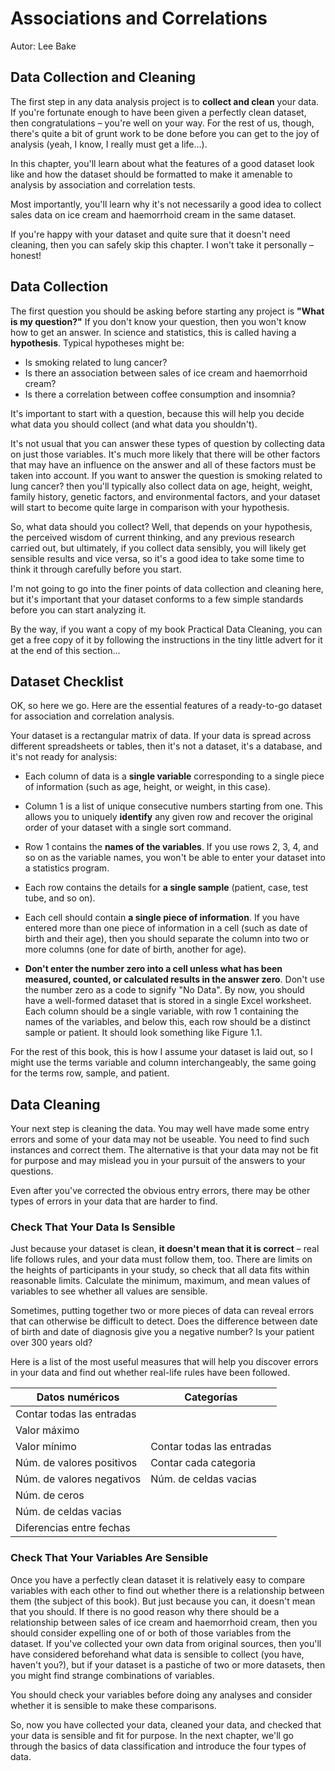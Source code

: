 # Associations and Correlations

Autor: Lee Bake

## Data Collection and Cleaning

The first step in any data analysis project is to **collect and clean**
your data. If you're fortunate enough to have been given a perfectly
clean dataset, then congratulations – you're well on your way. For the
rest of us, though, there's quite a bit of grunt work to be done before
you can get to the joy of analysis (yeah, I know, I really must get a
life…).

In this chapter, you'll learn about what the features of a good dataset
look like and how the dataset should be formatted to make it amenable to
analysis by association and correlation tests.

Most importantly, you'll learn why it's not necessarily a good idea to
collect sales data on ice cream and haemorrhoid cream in the same
dataset.

If you're happy with your dataset and quite sure that it doesn't need
cleaning, then you can safely skip this chapter. I won't take it
personally – honest!

## Data Collection

The first question you should be asking before starting any project is
**"What is my question?"** If you don't know your question, then you
won't know how to get an answer. In science and statistics, this is
called having a **hypothesis**. Typical hypotheses might be:

- Is smoking related to lung cancer?
- Is there an association between sales of ice cream and haemorrhoid cream?
- Is there a correlation between coffee consumption and insomnia?

It's important to start with a question, because this will help you
decide what data you should collect (and what data you shouldn't).

It's not usual that you can answer these types of question by collecting
data on just those variables. It's much more likely that there will be
other factors that may have an influence on the answer and all of these
factors must be taken into account. If you want to answer the question
is smoking related to lung cancer? then you'll typically also collect
data on age, height, weight, family history, genetic factors, and
environmental factors, and your dataset will start to become quite large
in comparison with your hypothesis.

So, what data should you collect? Well, that depends on your hypothesis,
the perceived wisdom of current thinking, and any previous research
carried out, but ultimately, if you collect data sensibly, you will
likely get sensible results and vice versa, so it's a good idea to take
some time to think it through carefully before you start.

I'm not going to go into the finer points of data collection and
cleaning here, but it's important that your dataset conforms to a few
simple standards before you can start analyzing it.

By the way, if you want a copy of my book Practical Data Cleaning, you
can get a free copy of it by following the instructions in the tiny
little advert for it at the end of this section… 

## Dataset Checklist

OK, so here we go. Here are the essential features of a ready-to-go
dataset for association and correlation analysis.

Your dataset is a rectangular matrix of data. If your data is spread
across different spreadsheets or tables, then it's not a dataset, it's a
database, and it's not ready for analysis:

- Each column of data is a **single variable** corresponding to a single
  piece of information (such as age, height, or weight, in this case).

- Column 1 is a list of unique consecutive numbers starting from one.
  This allows you to uniquely **identify** any given row and recover the
  original order of your dataset with a single sort command.

- Row 1 contains the **names of the variables**. If you use rows 2, 3, 4,
  and so on as the variable names, you won't be able to enter your
  dataset into a statistics program.

- Each row contains the details for **a single sample** (patient, case, test
  tube, and so on).

- Each cell should contain **a single piece of information**. If you have
  entered more than one piece of information in a cell (such as date of
  birth and their age), then you should separate the column into two or
  more columns (one for date of birth, another for age).

- **Don't enter the number zero into a cell unless what has been measured,
  counted, or calculated results in the answer zero**. Don't use the
  number zero as a code to signify "No Data". By now, you should have a
  well-formed dataset that is stored in a single Excel worksheet. Each
  column should be a single variable, with row 1 containing the names of
  the variables, and below this, each row should be a distinct sample or
  patient. It should look something like Figure 1.1.

For the rest of this book, this is how I assume your dataset is laid
out, so I might use the terms variable and column interchangeably, the
same going for the terms row, sample, and patient.

## Data Cleaning

Your next step is cleaning the data. You may well have made some entry
errors and some of your data may not be useable. You need to find such
instances and correct them. The alternative is that your data may not be
fit for purpose and may mislead you in your pursuit of the answers to
your questions.

Even after you've corrected the obvious entry errors, there may be other
types of errors in your data that are harder to find.

### Check That Your Data Is Sensible

Just because your dataset is clean, **it doesn't mean that it is
correct** – real life follows rules, and your data must follow them,
too. There are limits on the heights of participants in your study, so
check that all data fits within reasonable limits. Calculate the
minimum, maximum, and mean values of variables to see whether all values
are sensible.

Sometimes, putting together two or more pieces of data can reveal errors
that can otherwise be difficult to detect. Does the difference between
date of birth and date of diagnosis give you a negative number? Is your
patient over 300 years old?

Here is a list of the most useful measures that will help
you discover errors in your data and find out whether real-life rules
have been followed.

| Datos numéricos           | Categorías                |
|---------------------------|---------------------------|
| Contar todas las entradas |                           |
| Valor máximo              |                           |
| Valor mínimo              | Contar todas las entradas |
| Núm. de valores positivos | Contar cada categoria     |
| Núm. de valores negativos | Núm. de celdas vacias     |
| Núm. de ceros             |                           |
| Núm. de celdas vacias     |                           |
| Diferencias entre fechas  |                           |

### Check That Your Variables Are Sensible

Once you have a perfectly clean dataset it is relatively easy to compare
variables with each other to find out whether there is a relationship
between them (the subject of this book). But just because you can, it
doesn't mean that you should. If there is no good reason why there
should be a relationship between sales of ice cream and haemorrhoid
cream, then you should consider expelling one of or both of those
variables from the dataset. If you've collected your own data from
original sources, then you'll have considered beforehand what data is
sensible to collect (you have, haven't you?), but if your dataset is a
pastiche of two or more datasets, then you might find strange
combinations of variables.

You should check your variables before doing any analyses and consider
whether it is sensible to make these comparisons.

So, now you have collected your data, cleaned your data, and checked
that your data is sensible and fit for purpose. In the next chapter,
we'll go through the basics of data classification and introduce the
four types of data.


